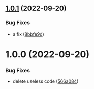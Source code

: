 ## [1.0.1](https://github.com/wyl1201/ts-lib-starter/compare/v1.0.0...v1.0.1) (2022-09-20)


### Bug Fixes

* a fix ([8bbfe9d](https://github.com/wyl1201/ts-lib-starter/commit/8bbfe9d69ea81a4f3ebcfc5778f44042583e19c5))

# 1.0.0 (2022-09-20)


### Bug Fixes

* delete useless code ([566a084](https://github.com/wyl1201/ts-lib-starter/commit/566a0840625605e11aa69ef583e7e6bc66519b4c))
